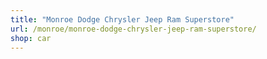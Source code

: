 ```yaml
---
title: "Monroe Dodge Chrysler Jeep Ram Superstore"
url: /monroe/monroe-dodge-chrysler-jeep-ram-superstore/
shop: car
---
```

